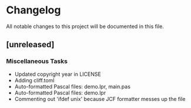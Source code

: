 # Changelog
All notable changes to this project will be documented in this file.

## [unreleased]

### Miscellaneous Tasks

- Updated copyright year in LICENSE
- Adding cliff.toml
- Auto-formatted Pascal files: demo.lpr, main.pas
- Auto-formatted Pascal files: demo.lpr
- Commenting out 'ifdef unix' because JCF formatter messes up the file

<!-- generated by git-cliff -->
